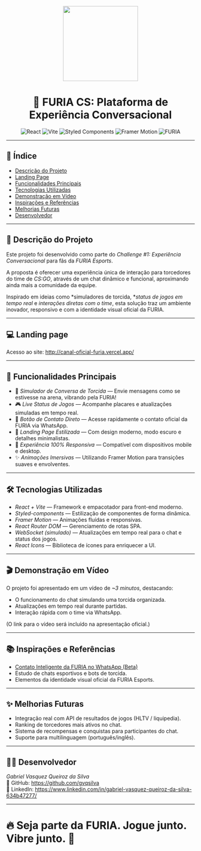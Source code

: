 <p align='center' >
  <img width="200px" loading="lazy" src = "https://github.com/user-attachments/assets/d695c364-c4b4-43a4-8826-79318f0bdb8c"/>
</p>

<h1 align="center"> 🐾 FURIA CS: Plataforma de Experiência Conversacional </h1>

<p align="center">
  <img src="https://img.shields.io/badge/React-20232A?style=for-the-badge&logo=react&logoColor=61DAFB" alt="React" />
  <img src="https://img.shields.io/badge/Vite-646CFF?style=for-the-badge&logo=vite&logoColor=white" alt="Vite" />
  <img src="https://img.shields.io/badge/Styled--Components-DB7093?style=for-the-badge&logo=styled-components&logoColor=white" alt="Styled Components" />
  <img src="https://img.shields.io/badge/Framer%20Motion-0055FF?style=for-the-badge&logo=framer&logoColor=white" alt="Framer Motion" />
  <img src="https://img.shields.io/badge/FURIA-000000?style=for-the-badge&logoColor=white" alt="FURIA" />
</p>

---

## 📑 Índice

- [Descrição do Projeto](#descricao)
- [Landing Page](#landing)
- [Funcionalidades Principais](#funcionalidades)
- [Tecnologias Utilizadas](#tecnologias)
- [Demonstração em Vídeo](#demonstracao)
- [Inspirações e Referências](#inspiracoes)
- [Melhorias Futuras](#melhorias)
- [Desenvolvedor](#desenvolvedor)

---

<h2 id="descricao" ><strong>📖 Descrição do Projeto</strong></h2>

Este projeto foi desenvolvido como parte do *Challenge #1: Experiência Conversacional* para fãs da *FURIA Esports*.

A proposta é oferecer uma experiência única de interação para torcedores do time de *CS:GO*, através de um chat dinâmico e funcional, aproximando ainda mais a comunidade da equipe.

Inspirado em ideias como *simuladores de torcida, **status de jogos em tempo real* e *interações diretas com o time*, esta solução traz um ambiente inovador, responsivo e com a identidade visual oficial da FURIA.

---

<h2 id="landing" ><strong>💻 Landing page</strong></h2>

Acesso ao site: http://canal-oficial-furia.vercel.app/

---

<h2 id="funcionalidades" ><strong>🚀 Funcionalidades Principais</strong></h2>

- 💬 *Simulador de Conversa de Torcida* — Envie mensagens como se estivesse na arena, vibrando pela FURIA!
- 🎮 *Live Status de Jogos* — Acompanhe placares e atualizações simuladas em tempo real.
- 🤝 *Botão de Contato Direto* — Acesse rapidamente o contato oficial da FURIA via WhatsApp.
- 🖤 *Landing Page Estilizada* — Com design moderno, modo escuro e detalhes minimalistas.
- 📱 *Experiência 100% Responsiva* — Compatível com dispositivos mobile e desktop.
- ✨ *Animações Imersivas* — Utilizando Framer Motion para transições suaves e envolventes.

---

<h2 id="tecnologia" ><strong>🛠️ Tecnologias Utilizadas</strong></h2>

- *React + Vite* — Framework e empacotador para front-end moderno.
- *Styled-components* — Estilização de componentes de forma dinâmica.
- *Framer Motion* — Animações fluídas e responsivas.
- *React Router DOM* — Gerenciamento de rotas SPA.
- *WebSocket (simulado)* — Atualizações em tempo real para o chat e status dos jogos.
- *React Icons* — Biblioteca de ícones para enriquecer a UI.

---

<h2 id="demonstracao" ><strong>🎬 Demonstração em Vídeo</strong></h2>

O projeto foi apresentado em um vídeo de *~3 minutos*, destacando:
- O funcionamento do chat simulando uma torcida organizada.
- Atualizações em tempo real durante partidas.
- Interação rápida com o time via WhatsApp.

(O link para o vídeo será incluído na apresentação oficial.)

---

<h2 id="inpiracoes" ><strong>📚 Inspirações e Referências</strong></h2>

- [Contato Inteligente da FURIA no WhatsApp (Beta)](https://wa.me/5511993404466)
- Estudo de chats esportivos e bots de torcida.
- Elementos da identidade visual oficial da FURIA Esports.

---

<h2 id="melhorias" ><strong>✨ Melhorias Futuras</strong></h2>

- Integração real com API de resultados de jogos (HLTV / liquipedia).
- Ranking de torcedores mais ativos no chat.
- Sistema de recompensas e conquistas para participantes do chat.
- Suporte para multilinguagem (português/inglês).

---

<h2 id="desenvolvedor" ><strong>🧑‍💻 Desenvolvedor</strong></h2>

*Gabriel Vasquez Queiroz da Silva*  
💼 GitHub: https://github.com/gvqsilva  
🔗 LinkedIn: https://www.linkedin.com/in/gabriel-vasquez-queiroz-da-silva-634b47277/

---

# 🔥 Seja parte da FURIA. Jogue junto. Vibre junto. 🐾
